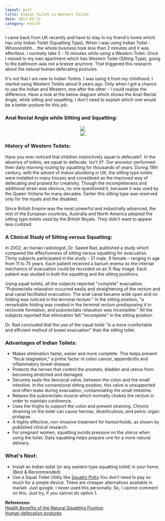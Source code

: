 ```yaml
---
layout: post
title: Indian Toilet vs Western Toilet
date: 2013-05-13
category: health
---
```


I came back from UK recently and have to stay in my friend's home which has only Indian Toilet (Squatting Type). When I was using Indian Toilet - Whooooshhh... the whole business took less than 2 minutes and it was effortless. I normally take 5 - 10 minutes while using a Western Toilet. Once I moved to my own apartment which has Western Toilet (Sitting Type), going to the bathroom was not a breeze anymore. That triggered this research about the natural human defecating postures.  
  
It's not that I am new to Indian Toilets. I was using it from my childhood. I started using Western Toilets about 9 years ago. Only when I got a chance to use the Indian and Western, one after the other - I could realize the difference. Have a look at the below diagram which shows the Anal-Rectal Angle, while sitting and squatting. I don't need to explain which one would be a better posture for this job.  
  
### Anal Rectal Angle while Sitting and Squatting:
  
<div style="text-align: center;">
<img src="{{site.img-url}}/anal-rectal-angle-sitting-squatting-comparison.jpg"/>
</div>  
  
<div style="text-align: center;">
<img src="{{site.img-url}}/Indian-vs-Western-Toilet.jpg"/>
</div>  

### History of Western Toilets:

Have you ever noticed that children instinctively squat to defecate?. In the absence of toilets, we squat to defecate. Isn't it?. Our ancestor performed their daily morning routing by squatting for thousands of years. During 19th century, with the advent of indoor plumbing in UK, the sitting type toilets were installed in many houses and considered as the improved way of defecating and praised for creativity. Though the incompleteness and additional strain was obvious, no one questioned it, because it was used by the Queen Victoria for many decades. Earlier this sitting type was reserved only for the royals and the disabled.  

Since British Empire was the most powerful and industrially advanced, the rest of the European countries, Australia and North America adopted the sitting type toilets used by the British Royals. They didn't want to appear less civilized.  

### A Clinical Study of Sitting versus Squatting:  

In 2002, an Iranian radiologist, Dr. Saeed Rad, published a study which compared the effectiveness of sitting versus squatting for evacuation. Thirty subjects participated in the study – 21 male, 9 female – ranging in age from 11 to 75 years. Each patient received a barium enema so the internal mechanics of evacuation could be recorded on an X-Ray image. Each patient was studied in both the squatting and the sitting positions.  

Using squat toilets, all the subjects reported "complete" evacuation. "Puborectalis relaxation occurred easily and straightening of the rectum and anal canal facilitated evacuation. The anal canal became wide open and no folding was noticed in the terminal rectum." In the sitting position, "a remarkable folding was created in the terminal rectum predisposing it to rectocele formation, and puborectalis relaxation was incomplete." All the subjects reported that elimination felt "incomplete" in the sitting position.  

Dr. Rad concluded that the use of the squat toilet "is a more comfortable and efficient method of bowel evacuation" than the sitting toilet.  

### Advantages of Indian Toilets:

* Makes elimination faster, easier and more complete. This helps prevent "fecal stagnation," a prime factor in colon cancer, appendicitis and inflammatory bowel disease.  
* Protects the nerves that control the prostate, bladder and uterus from becoming stretched and damaged.  
* Securely seals the ileocecal valve, between the colon and the small intestine. In the conventional sitting position, this valve is unsupported and often leaks during evacuation, contaminating the small intestine.  
* Relaxes the puborectalis muscle which normally chokes the rectum in order to maintain continence.  
* Uses the thighs to support the colon and prevent straining. Chronic straining on the toilet can cause hernias, diverticulosis, and pelvic organ prolapse.  
* A highly effective, non-invasive treatment for hemorrhoids, as shown by published clinical research.  
* For pregnant women, squatting avoids pressure on the uterus when using the toilet. Daily squatting helps prepare one for a more natural delivery.  

### What's Next:  

* Install an Indian toilet (or any eastern type squatting toilet) in your home. (Best &amp; Recommended)  
* Use a Squat Toilet Utility like [Squatty Potty](http://www.squattypotty.com/?Click=48367).You don't need to pay so much for a simple device. There are cheaper alternatives available in market. Just google. I never used this personally. So, I cannot comment on this. Just try, if you cannot do option 1.  

**References:**  
[Health Benefits of the Natural Squatting Position](http://www.naturesplatform.com/health_benefits.html)  
[Human defecation postures](http://en.wikipedia.org/wiki/Human_defecation_postures)  

